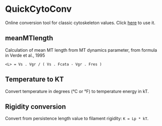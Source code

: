# QuickCytoConv

Online conversion tool for classic cytoskeleton values.
Click [here](http://rawgit.com/gletort/quickCytoConv/master/calculator.html) to use it.

## meanMTlength
Calculation of mean MT length from MT dynamics parameter, from formula in Verde et al., 1995
~~~
<L> = Vs . Vgr / ( Vs . Fcata - Vgr . Fres )
~~~

## Temperature to KT
Convert temperature in degrees (°C or °F) to temperature energy in kT.

## Rigidity conversion
Convert from persistence length value to filament rigidity: `K = Lp * kT`.
